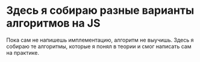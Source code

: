 # Здесь я собираю разные варианты алгоритмов на JS

Пока сам не напишешь имплементацию, алгоритм не выучишь. Здесь я собираю те алгоритмы, которые я понял в теории и смог написать сам на практике.